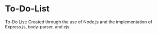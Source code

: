 # To-Do-List
To-Do List: Created through the use of Node.js and the implementation of Express.js, body-parser, and ejs.
